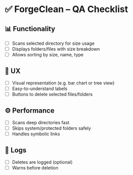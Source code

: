 # ✅ ForgeClean – QA Checklist

## 📊 Functionality
- [ ] Scans selected directory for size usage
- [ ] Displays folders/files with size breakdown
- [ ] Allows sorting by size, name, type

## 🧠 UX
- [ ] Visual representation (e.g. bar chart or tree view)
- [ ] Easy-to-understand labels
- [ ] Buttons to delete selected files/folders

## ⚙️ Performance
- [ ] Scans deep directories fast
- [ ] Skips system/protected folders safely
- [ ] Handles symbolic links

## 🧾 Logs
- [ ] Deletes are logged (optional)
- [ ] Warns before deletion
